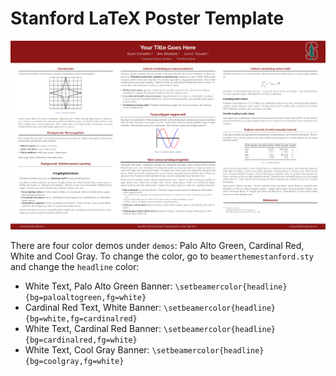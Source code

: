 # Stanford LaTeX Poster Template

![](poster_pic.png)

There are four color demos under `demos`: Palo Alto Green, Cardinal Red, White and Cool Gray. To change the color, go to `beamerthemestanford.sty` and change the `headline` color:

- White Text, Palo Alto Green Banner: `\setbeamercolor{headline}{bg=paloaltogreen,fg=white}`
- Cardinal Red Text, White Banner: `\setbeamercolor{headline}{bg=white,fg=cardinalred}`
- White Text, Cardinal Red Banner: `\setbeamercolor{headline}{bg=cardinalred,fg=white}`
- White Text, Cool Gray Banner: `\setbeamercolor{headline}{bg=coolgray,fg=white}`

